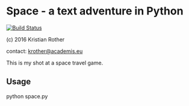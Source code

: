 # Space - a text adventure in Python

[![Build Status](https://travis-ci.org/krother/space.svg?branch=master)](https://travis-ci.org/krother/space)

(c) 2016 Kristian Rother

contact: krother@academis.eu

This is my shot at a space travel game.

## Usage

python space.py
